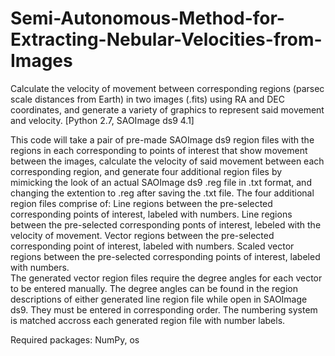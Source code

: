 # Semi-Autonomous-Method-for-Extracting-Nebular-Velocities-from-Images
Calculate the velocity of movement between corresponding regions (parsec scale distances from Earth) in two images (.fits) using RA and DEC coordinates, and generate a variety of graphics to represent said movement and velocity. [Python 2.7, SAOImage ds9 4.1]

This code will take a pair of pre-made SAOImage ds9 region files with the regions in each corresponding to points of interest that show movement between the images, calculate the velocity of said movement between each corresponding region, and generate four additional region files by mimicking the look of an actual SAOImage ds9 .reg file in .txt format, and changing the extention to .reg after saving the .txt file. 
The four additional region files comprise of:
  Line regions between the pre-selected corresponding points of interest, labeled with numbers.
  Line regions between the pre-selected corresponding ponts of interest, lebeled with the velocity of movement.
  Vector regions between the pre-selected corresponding point of interest, labeled with numbers.
  Scaled vector regions between the pre-selected corresponding points of interest, labeled with numbers.  
The generated vector region files require the degree angles for each vector to be entered manually. The degree angles can be found in the region descriptions of either generated line region file while open in SAOImage ds9. They must be entered in corresponding order. The numbering system is matched accross each generated region file with number labels.

Required packages: NumPy, os
